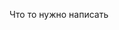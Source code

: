 <html lang="en">
<head>
    <meta charset="UTF-8">
    <title>Preloader</title>
</head>
<body>
  <p>Что то нужно написать</p>  
</body>
</html>
